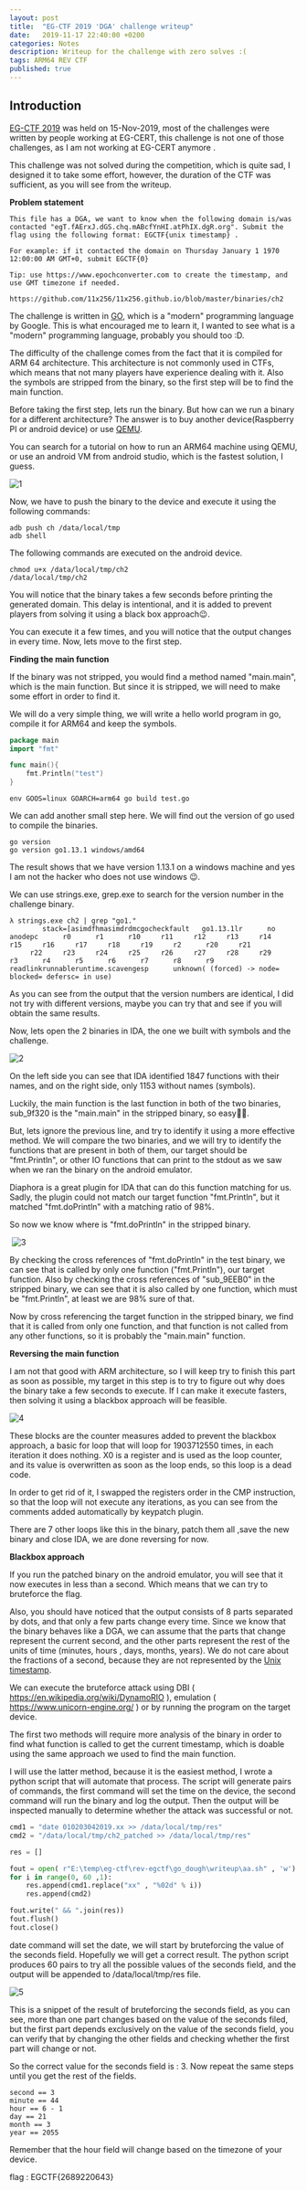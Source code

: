 ```yaml
---
layout: post
title:  "EG-CTF 2019 'DGA' challenge writeup"
date:   2019-11-17 22:40:00 +0200
categories: Notes
description: Writeup for the challenge with zero solves :( 
tags: ARM64 REV CTF
published: true
---
```

## **Introduction**

[EG-CTF 2019](https://ctf2019.egcert.eg) was held on 15-Nov-2019, most of the challenges were written by people working at EG-CERT,  this challenge is not one of those challenges, as I am not working at EG-CERT anymore .

This challenge was not solved during the competition, which is quite sad, I designed it to take some effort, however, the duration of the CTF was sufficient, as you will see from the writeup.

**Problem statement**

```
This file has a DGA, we want to know when the following domain is/was contacted "egT.fAErxJ.dGS.chq.mABcfYnHI.atPhIX.dgR.org". Submit the flag using the following format: EGCTF{unix timestamp} .

For example: if it contacted the domain on Thursday January 1 1970 12:00:00 AM GMT+0, submit EGCTF{0}

Tip: use https://www.epochconverter.com to create the timestamp, and use GMT timezone if needed.

https://github.com/11x256/11x256.github.io/blob/master/binaries/ch2

```



The challenge is written in [GO](https://golang.org), which is a "modern" programming language by Google. This is what encouraged me to learn it, I wanted to see what is a "modern" programming language, probably you should too :D.

The difficulty of the challenge comes from the fact that it is compiled for ARM 64 architecture. This architecture is not commonly used in CTFs, which means that not many players have experience dealing with it. Also the symbols are stripped from the binary, so the first step will be to find the main function.

Before taking the first step, lets run the binary. But how can we run a binary for a different architecture? The answer is to buy another device(Raspberry PI or android device) or use [QEMU](https://www.qemu.org).

You can search for a tutorial on how to run an ARM64 machine using QEMU, or use an android VM from android studio, which is the fastest solution, I guess.

![1](https://raw.githubusercontent.com/11x256/11x256.github.io/master/images/2/1.PNG)

Now, we have to push the binary to the device and execute it using the following commands:

```shell
adb push ch /data/local/tmp
adb shell
```

The following commands are executed on the android device.

```shell
chmod u+x /data/local/tmp/ch2
/data/local/tmp/ch2
```

You will notice that the binary takes a few seconds before printing the generated domain. This delay is intentional, and it is added to prevent players from solving it using a black box approach:wink:.

You can execute it a few times, and you will notice that the output changes in every time. Now, lets move to the first step.



**Finding the main function**

If the binary was not stripped, you would find a method named "main.main", which is the main function. But since it is stripped, we will need to make some effort in order to find it.

We will do a very simple thing, we will write a hello world program in go, compile it for ARM64 and keep the symbols.

```go
package main
import "fmt"

func main(){
	fmt.Println("test")
}
```

```shell
env GOOS=linux GOARCH=arm64 go build test.go
```

We can add another small step here. We will find out the version of go used to compile the binaries.

```shell
go version
go version go1.13.1 windows/amd64
```

The result shows that we have version 1.13.1 on a windows machine and yes I am not the hacker who does not use windows :wink:.

We can use strings.exe, grep.exe to search for the version number in the challenge binary.

```shell
λ strings.exe ch2 | grep "go1."
        stack=[asimdfhmasimdrdmcgocheckfault   go1.13.1lr      no anodepc      r0      r1      r10     r11     r12     r13     r14     r15     r16     r17     r18     r19     r2      r20     r21
     r22     r23     r24     r25     r26     r27     r28     r29     r3      r4      r5      r6      r7      r8      r9      readlinkrunnableruntime.scavengesp      unknown( (forced) -> node= blocked= defersc= in use)
```

As you can see from the output that the version numbers are identical, I did not try with different versions, maybe you can try that and see if you will obtain the same results.

Now, lets open the 2 binaries in IDA, the one we built with symbols and the challenge.

![2](https://raw.githubusercontent.com/11x256/11x256.github.io/master/images/2/2.PNG)

On the left side you can see that IDA identified 1847 functions with their names, and on the right side, only 1153 without names (symbols).

Luckily, the main function is the last function in both of the two binaries, sub_9f320 is the "main.main" in the stripped binary, so easy🤦‍♂️.

But, lets ignore the previous line, and try to identify it using a more effective method. We will compare the two binaries, and we will try to identify the functions that are present in both of them, our target should be "fmt.Println", or other IO functions that can print to the stdout as we saw when we ran the binary on the android emulator.

Diaphora is a great plugin for IDA that can do this function matching for us. Sadly, the plugin could not match our target function "fmt.Println", but it matched "fmt.doPrintln" with a matching ratio of 98%.

So now we know where is "fmt.doPrintln" in the stripped binary.

​	![3](https://raw.githubusercontent.com/11x256/11x256.github.io/master/images/2/3.PNG)

By checking the cross references of "fmt.doPrintln" in the test binary, we can see that is called by only one function ("fmt.Println"), our target function. Also by checking the cross references of "sub_9EEB0" in the stripped binary, we can see that it is also called by one function, which must be "fmt.Println", at least we are 98% sure of that.

Now by cross referencing the target function in the stripped binary, we find that it is called from only one function, and that function is not called from any other functions, so it is probably the "main.main" function.



**Reversing the main function**

I am not that good with ARM architecture, so I will keep try to finish this part as soon as possible, my target in this step is to try to figure out why does the binary take a few seconds to execute. If I can make it execute fasters, then solving it using a blackbox approach will be feasible.

![4](https://raw.githubusercontent.com/11x256/11x256.github.io/master/images/2/4.PNG)

These blocks are the counter measures added to prevent the blackbox approach, a basic for loop that will loop for 1903712550 times, in each iteration it does nothing. X0 is a register and is used as the loop counter, and its value is overwritten as soon as the loop ends, so this loop is a dead code.

In order to get rid of it, I swapped the registers order in the CMP instruction, so that the loop will not execute any iterations, as you can see from the comments added automatically by keypatch plugin.

There are 7 other loops like this in the binary, patch them all ,save the new binary and close IDA, we are done reversing for now.

**Blackbox approach**

If you run the patched binary on the android emulator, you will see that it now executes in less than a second. Which means that we can try to bruteforce the flag.

Also, you should have noticed that the output consists of 8 parts separated by dots, and that only a few parts change every time. Since we know that the binary behaves like a DGA, we can assume that the parts that change represent the current second, and the other parts represent the rest of the units of time (minutes, hours , days, months, years). We do not care about the fractions of a second, because they are not represented by the [Unix timestamp](https://en.wikipedia.org/wiki/Unix_time).

We can execute the bruteforce attack using DBI ( https://en.wikipedia.org/wiki/DynamoRIO ), emulation ( https://www.unicorn-engine.org/ ) or by running the program on the target device.

The first two methods will require more analysis of the binary in order to find what function is called to get the current timestamp, which is doable using the same approach we used to find the main function.

I will use the latter method, because it is the easiest method, I wrote a python script that will automate that process. The script will generate pairs of commands, the first command will set the time on the device, the second command will run the binary and log the output. Then the output will be inspected manually to determine whether the attack was successful or not.

```python
cmd1 = "date 010203042019.xx >> /data/local/tmp/res"
cmd2 = "/data/local/tmp/ch2_patched >> /data/local/tmp/res"

res = []

fout = open( r"E:\temp\eg-ctf\rev-egctf\go_dough\writeup\aa.sh" , 'w')
for i in range(0, 60 ,1):
    res.append(cmd1.replace("xx" , "%02d" % i))
    res.append(cmd2)

fout.write(" && ".join(res))
fout.flush()
fout.close()

```

date command will set the date, we will start by bruteforcing the value of the seconds field. Hopefully we will get a correct result. The python script produces 60 pairs to try all the possible values of the seconds field, and the output will be appended to /data/local/tmp/res file.

![5](https://raw.githubusercontent.com/11x256/11x256.github.io/master/images/2/5.PNG)

This is a snippet of the result of bruteforcing the seconds field, as you can see, more than one part changes based on the value of the seconds filed, but the first part depends exclusively on the value of the seconds field, you can verify that by changing the other fields and checking whether the first part will change or not.

So the correct value for the seconds field is : 3. Now repeat the same steps until you get the rest of the fields.

```
second == 3
minute == 44
hour == 6 - 1
day == 21 
month == 3
year == 2055
```

Remember that the hour field will change based on the timezone of your device.

flag : EGCTF{2689220643}